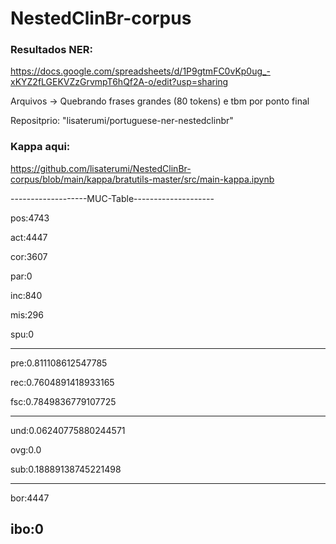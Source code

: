 # NestedClinBr-corpus

### Resultados NER:

https://docs.google.com/spreadsheets/d/1P9gtmFC0vKp0ug_-xKYZ2fLGEKVZzGrvmpT6hQf2A-o/edit?usp=sharing

Arquivos -> Quebrando frases grandes (80 tokens) e tbm por ponto final

Repositprio: "lisaterumi/portuguese-ner-nestedclinbr"

### Kappa aqui:

https://github.com/lisaterumi/NestedClinBr-corpus/blob/main/kappa/bratutils-master/src/main-kappa.ipynb

-------------------MUC-Table--------------------

pos:4743

act:4447

cor:3607

par:0

inc:840

mis:296

spu:0

------------------------------------------------
pre:0.811108612547785

rec:0.7604891418933165

fsc:0.7849836779107725

------------------------------------------------
und:0.06240775880244571

ovg:0.0

sub:0.18889138745221498

------------------------------------------------
bor:4447

ibo:0
------------------------------------------------



